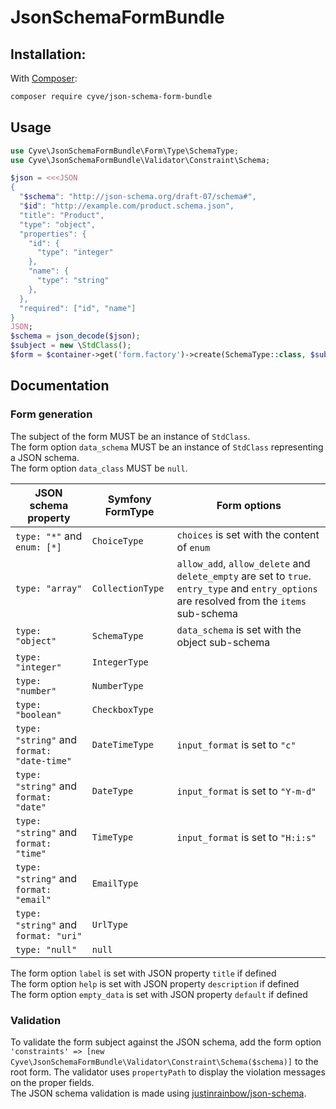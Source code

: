 # JsonSchemaFormBundle

## Installation:

With [Composer](http://packagist.org):
```sh
composer require cyve/json-schema-form-bundle
```

## Usage

```php
use Cyve\JsonSchemaFormBundle\Form\Type\SchemaType;
use Cyve\JsonSchemaFormBundle\Validator\Constraint\Schema;

$json = <<<JSON
{
  "$schema": "http://json-schema.org/draft-07/schema#",
  "$id": "http://example.com/product.schema.json",
  "title": "Product",
  "type": "object",
  "properties": {
    "id": {
      "type": "integer"
    },
    "name": {
      "type": "string"
    },
  },
  "required": ["id", "name"]
}
JSON;
$schema = json_decode($json);
$subject = new \StdClass();
$form = $container->get('form.factory')->create(SchemaType::class, $subject, ['data_schema' => $schema, 'constraints' => [new Schema($schema)]]);
```

## Documentation
### Form generation

The subject of the form MUST be an instance of `StdClass`.  
The form option `data_schema` MUST be an instance of `StdClass` representing a JSON schema.  
The form option `data_class` MUST be `null`.  

| JSON schema property | Symfony FormType | Form options |
|------------------|------------------|---|
| `type: "*"` and `enum: [*]` | `ChoiceType` | `choices` is set with the content of `enum` |
| `type: "array"` | `CollectionType` | `allow_add`, `allow_delete` and `delete_empty` are set to `true`.  `entry_type` and `entry_options` are resolved from the `items` sub-schema |
| `type: "object"` | `SchemaType` | `data_schema` is set with the object sub-schema |
| `type: "integer"` | `IntegerType` | |
| `type: "number"` | `NumberType` | |
| `type: "boolean"` | `CheckboxType` | |
| `type: "string"` and `format: "date-time"` | `DateTimeType` | `input_format` is set to `"c"` |
| `type: "string"` and `format: "date"` | `DateType` | `input_format` is set to `"Y-m-d"` |
| `type: "string"` and `format: "time"` | `TimeType` | `input_format` is set to `"H:i:s"` |
| `type: "string"` and `format: "email"` | `EmailType` | |
| `type: "string"` and `format: "uri"` | `UrlType` | |
| `type: "null"` | `null` | |

The form option `label` is set with JSON property `title` if defined  
The form option `help` is set with JSON property `description` if defined  
The form option `empty_data` is set with JSON property `default` if defined  

### Validation

To validate the form subject against the JSON schema, add the form option `'constraints' => [new Cyve\JsonSchemaFormBundle\Validator\Constraint\Schema($schema)]` to the root form. The validator uses `propertyPath` to display the violation messages on the proper fields.  
The JSON schema validation is made using [justinrainbow/json-schema](http://packagist.org/packages/justinrainbow/json-schema).  
